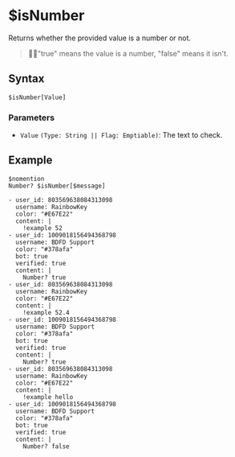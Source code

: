 # $isNumber
Returns whether the provided value is a number or not.

> 🧙‍♂"true" means the value is a number, "false" means it isn't.

## Syntax
```
$isNumber[Value]
```

### Parameters
- `Value` `(Type: String || Flag: Emptiable)`: The text to check.

## Example
```
$nomention
Number? $isNumber[$message]
```

``` discord yaml
- user_id: 803569638084313098
  username: RainbowKey
  color: "#E67E22"
  content: |
    !example 52
- user_id: 1009018156494368798
  username: BDFD Support
  color: "#378afa"
  bot: true
  verified: true
  content: |
    Number? true
- user_id: 803569638084313098
  username: RainbowKey
  color: "#E67E22"
  content: |
    !example 52.4
- user_id: 1009018156494368798
  username: BDFD Support
  color: "#378afa"
  bot: true
  verified: true
  content: |
    Number? true
- user_id: 803569638084313098
  username: RainbowKey
  color: "#E67E22"
  content: |
    !example hello
- user_id: 1009018156494368798
  username: BDFD Support
  color: "#378afa"
  bot: true
  verified: true
  content: |
    Number? false
```
